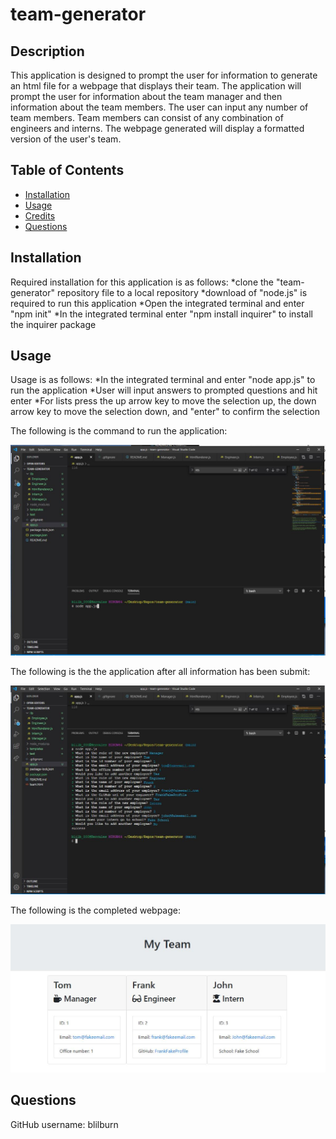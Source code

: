 # team-generator

## Description 

This application is designed to prompt the user for information to generate an html file for a webpage that displays their team. The application will prompt the user for information about the team manager and then information about the team members. The user can input any number of team members. Team members can consist of any combination of engineers and interns. The webpage generated will display a formatted version of the user's team.

## Table of Contents 

* [Installation](#installation)
* [Usage](#usage)
* [Credits](#credits)
* [Questions](#questions)

## Installation

Required installation for this application is as follows:
*clone the "team-generator" repository file to a local repository
*download of "node.js" is required to run this application
*Open the integrated terminal and enter "npm init"
*In the integrated terminal enter "npm install inquirer" to install the inquirer package


## Usage 

Usage is as follows:
*In the integrated terminal and enter "node app.js" to run the application
*User will input answers to prompted questions and hit enter
*For lists press the up arrow key to move the selection up, the down arrow key to move the selection down, and "enter" to confirm the selection

The following is the command to run the application:

![start command](./assets\start.JPG)


The following is the the application after all information has been submit:

![application completion](./assets\progress.JPG)


The following is the completed webpage:

![generated readme](./assets\displayed.JPG)


## Questions

GitHub username: blilburn